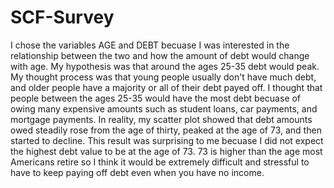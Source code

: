 # SCF-Survey
I chose the variables AGE and DEBT becuase I was interested in the relationship between the two and how the amount of debt would change with age. My hypothesis was that around the ages 25-35 debt would peak. My thought process was that young people usually don't have much debt, and older people have a majority or all of their debt payed off. I thought that people between the ages 25-35 would have the most debt becuase of owing many expensive amounts such as student loans, car payments, and mortgage payments. In reality, my scatter plot showed that debt amounts owed steadily rose from the age of thirty, peaked at the age of 73, and then started to decline. This result was surprising to me becuase I did not expect the highest debt value to be at the age of 73. 73 is higher than the age most Americans retire so I think it would be extremely difficult and stressful to have to keep paying off debt even when you have no income. 
